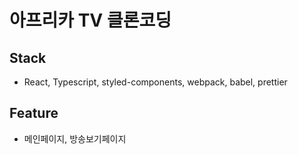 # 아프리카 TV 클론코딩

## Stack

-   React, Typescript, styled-components, webpack, babel, prettier

## Feature

-   메인페이지, 방송보기페이지
